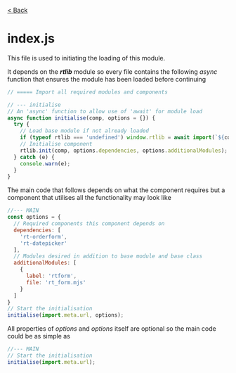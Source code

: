 [< Back](README.md)
# index.js

This file is used to initiating the loading of this module.

It depends on the ***rtlib*** module so every file contains the following *async* function that ensures the module has been loaded before continuing

```js
// ===== Import all required modules and components

// --- initialise
// An 'async' function to allow use of 'await' for module load
async function initialise(comp, options = {}) {
  try {
    // Load base module if not already loaded
    if (typeof rtlib === 'undefined') window.rtlib = await import(`${comp.split('/').slice(0, -3).join('/')}/modules/rt.mjs`)
    // Initialise component
    rtlib.init(comp, options.dependencies, options.additionalModules);
  } catch (e) {
    console.warn(e);
  }
}
```
The main code that follows depends on what the component requires but a component that utilises all the functionality may look like
```js 
//--- MAIN
const options = {
  // Required components this component depends on
  dependencies: [
    'rt-orderform',
    'rt-datepicker'
  ],
  // Modules desired in addition to base module and base class
  additionalModules: [
    {
      label: 'rtform',
      file: 'rt_form.mjs'
    }
  ]
}
// Start the initialisation
initialise(import.meta.url, options);
```
All properties of *options* and *options* itself are optional so the main code could be as simple as
```js
//--- MAIN
// Start the initialisation
initialise(import.meta.url);
``` 